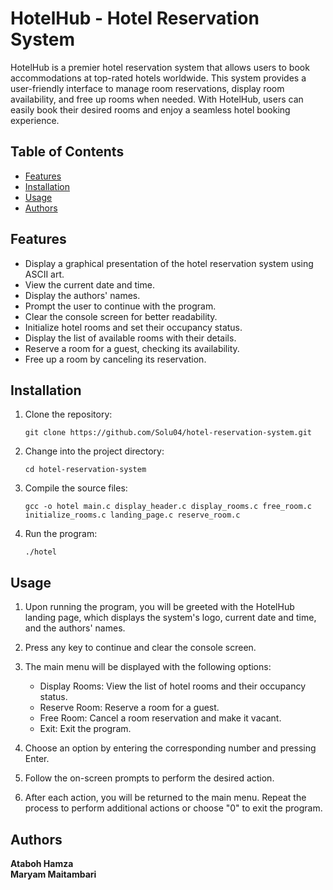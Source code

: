 # HotelHub - Hotel Reservation System

HotelHub is a premier hotel reservation system that allows users to book accommodations at top-rated hotels worldwide. This system provides a user-friendly interface to manage room reservations, display room availability, and free up rooms when needed. With HotelHub, users can easily book their desired rooms and enjoy a seamless hotel booking experience.

## Table of Contents

- [Features](#features)
- [Installation](#installation)
- [Usage](#usage)
- [Authors](#Authors)

## Features

- Display a graphical presentation of the hotel reservation system using ASCII art.
- View the current date and time.
- Display the authors' names.
- Prompt the user to continue with the program.
- Clear the console screen for better readability.
- Initialize hotel rooms and set their occupancy status.
- Display the list of available rooms with their details.
- Reserve a room for a guest, checking its availability.
- Free up a room by canceling its reservation.

## Installation

1. Clone the repository:

   ```shell
   git clone https://github.com/Solu04/hotel-reservation-system.git
   ```

2. Change into the project directory:

   ```shell
   cd hotel-reservation-system
   ```

3. Compile the source files:

   ```shell
   gcc -o hotel main.c display_header.c display_rooms.c free_room.c initialize_rooms.c landing_page.c reserve_room.c
   ```

4. Run the program:

   ```shell
   ./hotel
   ```

## Usage

1. Upon running the program, you will be greeted with the HotelHub landing page, which displays the system's logo, current date and time, and the authors' names.

2. Press any key to continue and clear the console screen.

3. The main menu will be displayed with the following options:

   - Display Rooms: View the list of hotel rooms and their occupancy status.
   - Reserve Room: Reserve a room for a guest.
   - Free Room: Cancel a room reservation and make it vacant.
   - Exit: Exit the program.
4. Choose an option by entering the corresponding number and pressing Enter.

5. Follow the on-screen prompts to perform the desired action.

6. After each action, you will be returned to the main menu. Repeat the process to perform additional actions or choose "0" to exit the program.

## Authors
**Ataboh Hamza** <br>
**Maryam Maitambari**
